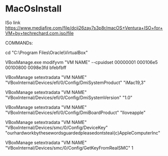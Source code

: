 # MacOsInstall

ISo link https://www.mediafire.com/file/dcji26zay7s3p8r/macOS+Ventura+ISO+for+VM+by+techrechard.com.iso/file




COMMANDs:

cd "C:\Program Files\Oracle\VirtualBox\"

VBoxManage.exe modifyvm "VM NAME" --cpuidset 00000001 000106e5 00100800 0098e3fd bfebfbff

VBoxManage setextradata "VM NAME" "VBoxInternal/Devices/efi/0/Config/DmiSystemProduct" "iMac19,3"

VBoxManage setextradata "VM NAME" "VBoxInternal/Devices/efi/0/Config/DmiSystemVersion" "1.0"

VBoxManage setextradata "VM NAME" "VBoxInternal/Devices/efi/0/Config/DmiBoardProduct" "Iloveapple"

VBoxManage setextradata "VM NAME" "VBoxInternal/Devices/smc/0/Config/DeviceKey" "ourhardworkbythesewordsguardedpleasedontsteal(c)AppleComputerInc"

VBoxManage setextradata "VM NAME" "VBoxInternal/Devices/smc/0/Config/GetKeyFromRealSMC" 1
